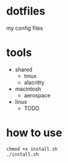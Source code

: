 # dotfiles
my config files

# tools
- shared
  - tmux
  - alacritty
- macintosh
  - aerospace
- linux
  - TODO

# how to use
```shell
chmod +x install.sh
./install.sh
```
